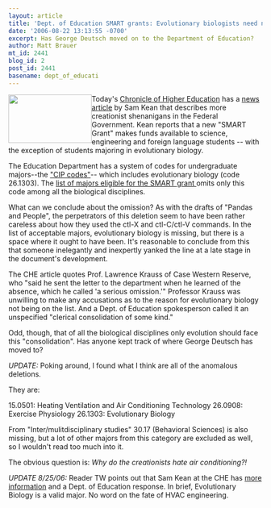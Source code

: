 ```yaml
---
layout: article
title: 'Dept. of Education SMART grants: Evolutionary biologists need not apply'
date: '2006-08-22 13:13:55 -0700'
excerpt: Has George Deutsch moved on to the Department of Education?
author: Matt Brauer
mt_id: 2441
blog_id: 2
post_id: 2441
basename: dept_of_educati
---
```

<img src="http://scit.us/~reed/che.png" alt="" width="165" height="96" style="float:left;" /> 

Today's [Chronicle of Higher Education](http://chronicle.com/) has a [news article](http://chronicle.com/temp/reprint.php?id=v6pywllczrz22q3ybkb4b94qrx35ckr7) by Sam Kean that describes more creationist shenanigans in the Federal Government. Kean reports that a new "SMART Grant" makes funds available to science, engineering and foreign language students -- with the exception of students majoring in evolutionary biology.

The Education Department has a system of codes for undergraduate majors--the ["CIP codes"](http://nces.ed.gov/pubs2002/2002165_2.pdf)-- which includes evolutionary biology (code 26.1303). The [list of majors eligible for the SMART grant ](http://www.ifap.ed.gov/dpcletters/attachments/GEN0606A.pdf) omits only this code among all the biological disciplines.

What can we conclude about the omission? As with the drafts of "Pandas and People", the perpetrators of this deletion seem to have been rather careless about how they used the ctl-X and ctl-C/ctl-V commands. In the list of acceptable majors, evolutionary biology is missing, but there is a space where it ought to have been. It's reasonable to conclude from this that someone inelegantly and inexpertly yanked the line at a late stage in the document's development.

The CHE article quotes Prof. Lawrence Krauss of Case Western Reserve, who "said he sent the letter to the department when he learned of the absence, which he called 'a serious omission.'" Professor Krauss was unwilling to make any accusations as to the reason for evolutionary biology not being on the list. And a Dept. of Education spokesperson called it an unspecified "clerical consolidation of some kind."

Odd, though, that of all the biological disciplines only evolution should face this "consolidation". Has anyone kept track of where George Deutsch has moved to?

_UPDATE:_ Poking around, I found what I think are all of the anomalous deletions.

They are:

15.0501: Heating Ventilation and Air Conditioning Technology
26.0908: Exercise Physiology
26.1303: Evolutionary Biology

From "Inter/mulitdisciplinary studies" 30.17 (Behavioral Sciences) is also missing, but a lot of other majors from this category are excluded as well, so I wouldn't read too much into it.

The obvious question is: _Why do the creationists hate air conditioning?!_

_UPDATE 8/25/06:_ Reader TW points out that Sam Kean at the CHE has [more information](http://chronicle.com/temp/email2.php?id=ZVhVBmt9HdFcrxdKcZzjmJK8gkBc24hR) and a Dept. of Education response. In brief, Evolutionary Biology is a valid major. No word on the fate of HVAC engineering.
